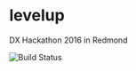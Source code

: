 # levelup
DX Hackathon 2016 in Redmond

![Build Status](https://arafato.visualstudio.com/_apis/public/build/definitions/49b11d53-69dc-4536-bdd7-db8ac72ace94/7/badge, "Backend Status")
